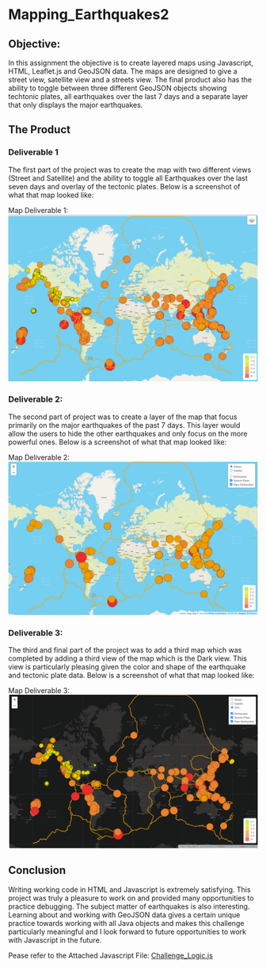 # Mapping_Earthquakes2

## Objective:

In this assignment the objective is to create layered maps using Javascript, HTML, Leaflet.js and GeoJSON data. The maps are designed to give a street view, satellite view and a streets view. The final product also has the ability to toggle between three different GeoJSON objects showing techtonic plates, all earthquakes over the last 7 days and a separate layer that only displays the major earthquakes.

## The Product

### Deliverable 1

The first part of the project was to create the map with two different views (Street and Satellite) and the ability to toggle all Earthquakes over the last seven days and overlay of the tectonic plates. Below is a screenshot of what that map looked like: 

Map Deliverable 1:
![Map_Deliverable_1](./Resources/D1Map1.png)

### Deliverable 2:

The second part of project was to create a layer of the map that focus primarily on the major earthquakes of the past 7 days. This layer would allow the users to hide the other earthquakes and only focus on the more powerful ones. Below is a screenshot of what that map looked like:

Map Deliverable 2:
![Map_Deliverable_2](./Resources/D2Map1.png)

### Deliverable 3:

The third and final part of the project was to add a third map which was completed by adding a third view of the map which is the Dark view. This view is particularly pleasing given the color and shape of the earthquake and tectonic plate data. Below is a screenshot of what that map looked like:

Map Deliverable 3:
![Map_Deliverable_3](./Resources/D3Map1.png)

## Conclusion

Writing working code in HTML and Javascript is extremely satisfying. This project was truly a pleasure to work on and provided many opportunities to practice debugging. The subject matter of earthquakes is also interesting. Learning about and working with GeoJSON data gives a certain unique practice towards working with all Java objects and makes this challenge particularly meaningful and I look forward to future opportunities to work with Javascript in the future. 

Pease refer to the Attached Javascript File:
[Challenge_Logic.js](./Earthquake_Challenge/static/js/challenge_logic.js)
